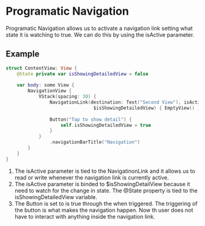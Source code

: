 # Programatic Navigation

Programatic Navigation allows us to activate a navigation link setting what state it is watching to true. We can do this by using the isActive parameter. 

## Example
``` swift
struct ContentView: View {
    @State private var isShowingDetailedView = false
    
    var body: some View {
        NavigationView {
            VStack(spacing: 30) {
                NavigationLink(destination: Text("Second View"), isActive:
                                $isShowingDetailedView) { EmptyView() }
                
                Button("Tap to show detail") {
                    self.isShowingDetailedView = true
                }
            }
                .navigationBarTitle("Navigation")
        }
    }
}
```

1. The isActive parameter is tied to the NavigatinonLink and it allows us to read or write whenever the navigation link is currently active.
2. The isActive parameter is binded to $isShowingDetailView because it need to watch for the change in state. The @State property is tied to the isShowingDetailedView variable. 
3. The Button is set to is true through the when triggered. The triggering of the button is what makes the navigation happen. Now th user does not have to interact with anything inside the navigation link. 

